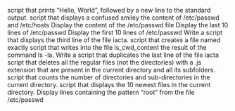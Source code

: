  script that prints “Hello, World”, followed by a new line to the standard output.
 script that displays a confused smiley 
 the content of /etc/passwd and /etc/hosts 
Display the content of the /etc/passwd file
Display the last 10 lines of /etc/passwd
Display the first 10 lines of /etc/passwd
Write a script that displays the third line of the file iacta.
script that creates a file named exactly
 script that writes into the file ls_cwd_content the result of the command ls -la.
Write a script that duplicates the last line of the file iacta
script that deletes all the regular files (not the directories) with a .js extension that are present in the current directory and all its subfolders.
script that counts the number of directories and sub-directories in the current directory.
script that displays the 10 newest files in the current directory.
Display lines containing the pattern “root” from the file /etc/passwd
